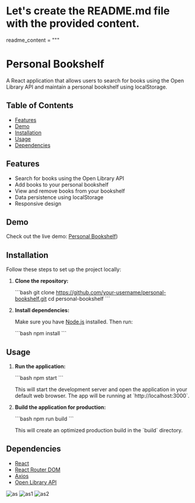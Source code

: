 # Let's create the README.md file with the provided content.

readme_content = """
# Personal Bookshelf

A React application that allows users to search for books using the Open Library API and maintain a personal bookshelf using localStorage.

## Table of Contents

- [Features](#features)
- [Demo](#demo)
- [Installation](#installation)
- [Usage](#usage)
- [Dependencies](#dependencies)


## Features

- Search for books using the Open Library API
- Add books to your personal bookshelf
- View and remove books from your bookshelf
- Data persistence using localStorage
- Responsive design

## Demo

Check out the live demo: [Personal Bookshelf](https://personalbookshelfa.netlify.app/booksearch))

## Installation

Follow these steps to set up the project locally:

1. **Clone the repository:**

   \`\`\`bash
   git clone https://github.com/your-username/personal-bookshelf.git
   cd personal-bookshelf
   \`\`\`

2. **Install dependencies:**

   Make sure you have [Node.js](https://nodejs.org/) installed. Then run:

   \`\`\`bash
   npm install
   \`\`\`

## Usage

1. **Run the application:**

   \`\`\`bash
   npm start
   \`\`\`

   This will start the development server and open the application in your default web browser. The app will be running at \`http://localhost:3000\`.

2. **Build the application for production:**

   \`\`\`bash
   npm run build
   \`\`\`

   This will create an optimized production build in the \`build\` directory.

## Dependencies

- [React](https://reactjs.org/)
- [React Router DOM](https://reactrouter.com/)
- [Axios](https://axios-http.com/)
- [Open Library API](https://openlibrary.org/developers/api)


![as](https://github.com/sujitkandekar100/personal-book/assets/95991769/c0862b14-b874-4092-84a0-dfc60916897c)
![as1](https://github.com/sujitkandekar100/personal-book/assets/95991769/7a6bf17d-8eb6-4e91-9e2a-d873cf117ff7)
![as2](https://github.com/sujitkandekar100/personal-book/assets/95991769/fc4f0747-b55e-4cc6-b595-31aec329b7cf)


